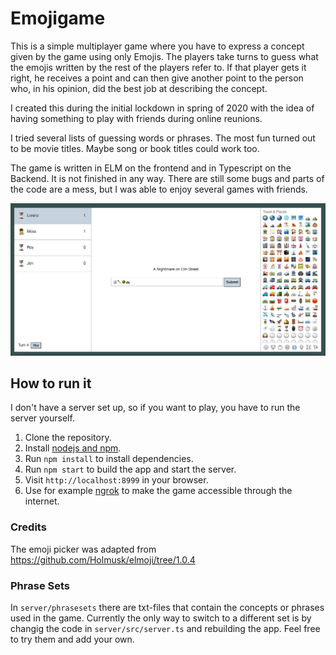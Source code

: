 # Emojigame

This is a simple multiplayer game where you have to express a concept given by the game using only Emojis. The players take turns to guess what the emojis written by the rest of the players refer to. If that player gets it right, he receives a point and can then give another point to the person who, in his opinion, did the best job at describing the concept.

I created this during the initial lockdown in spring of 2020 with the idea of having something to play with friends during online reunions.

I tried several lists of guessing words or phrases. The most fun turned out to be movie titles. Maybe song or book titles could work too.

The game is written in ELM on the frontend and in Typescript on the Backend. It is not finished in any way.
There are still some bugs and parts of the code are a mess, but I was able to enjoy several games with friends.

![Screenshot](screenshot.png)

## How to run it

I don't have a server set up, so if you want to play, you have to run the server yourself.

1. Clone the repository.
2. Install [nodejs and npm](https://docs.npmjs.com/downloading-and-installing-node-js-and-npm).
3. Run `npm install` to install dependencies.
4. Run `npm start` to build the app and start the server.
5. Visit `http://localhost:8999` in your browser.
6. Use for example [ngrok](https://ngrok.com/) to make the game accessible through the internet.

### Credits

The emoji picker was adapted from https://github.com/Holmusk/elmoji/tree/1.0.4

### Phrase Sets

In `server/phrasesets` there are txt-files that contain the concepts or phrases used in the game. Currently the only way to switch to a different set is by changig the code in `server/src/server.ts` and rebuilding the app. Feel free to try them and add your own.
